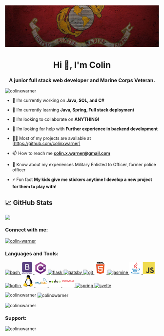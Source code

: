 
![Marine Corps Flag header](IMG/USMC-header.jpg "Semper Fidelis")
<h1 align="center">Hi 👋, I'm Colin</h1>
<h3 align="center">A junior full stack web developer and Marine Corps Veteran.</h3>

<p align="left"> <img src="https://komarev.com/ghpvc/?username=colinxwarner&label=Profile%20views&color=0e75b6&style=flat" alt="colinxwarner" /> </p>

- 🔭 I’m currently working on **Java, SQL, and C#**

- 🌱 I’m currently learning **Java, Spring, Full stack deployment**

- 👯 I’m looking to collaborate on **ANYTHING!**

- 🤝 I’m looking for help with **Further experience in backend development**

- 👨‍💻 Most of my projects are available at [https://github.com/colinxwarner]

- 📫 How to reach me **colin.x.warner@gmail.com**

- 📄 Know about my experiences Military Enlisted to Officer, former police officer

- ⚡ Fun fact **My kids give me stickers anytime I develop a new project for them to play with!**

## &#x1f4c8; GitHub Stats

<a href="https://github.com/colinxwarner/colinxwarner">
  <img align="center" src="https://github-readme-stats.vercel.app/api/top-langs/?username=colinxwarner&hide=tex&title_color=ffffff&text_color=c9cacc&icon_color=2bbc8a&bg_color=1d1f21" />
</a>

<h3 align="left">Connect with me:</h3>
<p align="left">
<a href="https://linkedin.com/in/colin-warner" target="blank"><img align="center" src="https://cdn.jsdelivr.net/npm/simple-icons@3.0.1/icons/linkedin.svg" alt="colin-warner" height="30" width="40" /></a>
</p>

<h3 align="left">Languages and Tools:</h3>
<p align="left"> <a href="https://www.gnu.org/software/bash/" target="_blank"> <img src="https://www.vectorlogo.zone/logos/gnu_bash/gnu_bash-icon.svg" alt="bash" width="40" height="40"/> </a> <a href="https://getbootstrap.com" target="_blank"> <img src="https://raw.githubusercontent.com/devicons/devicon/master/icons/bootstrap/bootstrap-plain-wordmark.svg" alt="bootstrap" width="40" height="40"/> </a> <a href="https://www.w3schools.com/cs/" target="_blank"> <img src="https://raw.githubusercontent.com/devicons/devicon/master/icons/csharp/csharp-original.svg" alt="csharp" width="40" height="40"/> </a> <a href="https://flask.palletsprojects.com/" target="_blank"> <img src="https://www.vectorlogo.zone/logos/pocoo_flask/pocoo_flask-icon.svg" alt="flask" width="40" height="40"/> </a> <a href="https://www.gatsbyjs.com/" target="_blank"> <img src="https://www.vectorlogo.zone/logos/gatsbyjs/gatsbyjs-icon.svg" alt="gatsby" width="40" height="40"/> </a> <a href="https://git-scm.com/" target="_blank"> <img src="https://www.vectorlogo.zone/logos/git-scm/git-scm-icon.svg" alt="git" width="40" height="40"/> </a> <a href="https://www.w3.org/html/" target="_blank"> <img src="https://raw.githubusercontent.com/devicons/devicon/master/icons/html5/html5-original-wordmark.svg" alt="html5" width="40" height="40"/> </a> <a href="https://jasmine.github.io/" target="_blank"> <img src="https://www.vectorlogo.zone/logos/jasmine/jasmine-icon.svg" alt="jasmine" width="40" height="40"/> </a> <a href="https://www.java.com" target="_blank"> <img src="https://raw.githubusercontent.com/devicons/devicon/master/icons/java/java-original.svg" alt="java" width="40" height="40"/> </a> <a href="https://developer.mozilla.org/en-US/docs/Web/JavaScript" target="_blank"> <img src="https://raw.githubusercontent.com/devicons/devicon/master/icons/javascript/javascript-original.svg" alt="javascript" width="40" height="40"/> </a> <a href="https://kotlinlang.org" target="_blank"> <img src="https://www.vectorlogo.zone/logos/kotlinlang/kotlinlang-icon.svg" alt="kotlin" width="40" height="40"/> </a> <a href="https://www.linux.org/" target="_blank"> <img src="https://raw.githubusercontent.com/devicons/devicon/master/icons/linux/linux-original.svg" alt="linux" width="40" height="40"/> </a> <a href="https://www.mysql.com/" target="_blank"> <img src="https://raw.githubusercontent.com/devicons/devicon/master/icons/mysql/mysql-original-wordmark.svg" alt="mysql" width="40" height="40"/> </a> <a href="https://nodejs.org" target="_blank"> <img src="https://raw.githubusercontent.com/devicons/devicon/master/icons/nodejs/nodejs-original-wordmark.svg" alt="nodejs" width="40" height="40"/> </a> <a href="https://www.oracle.com/" target="_blank"> <img src="https://raw.githubusercontent.com/devicons/devicon/master/icons/oracle/oracle-original.svg" alt="oracle" width="40" height="40"/> </a> <a href="https://spring.io/" target="_blank"> <img src="https://www.vectorlogo.zone/logos/springio/springio-icon.svg" alt="spring" width="40" height="40"/> </a> <a href="https://svelte.dev" target="_blank"> <img src="https://upload.wikimedia.org/wikipedia/commons/1/1b/Svelte_Logo.svg" alt="svelte" width="40" height="40"/> </a> </p>



<p><img align="left" src="https://github-readme-stats.vercel.app/api/top-langs?username=colinxwarner&show_icons=true&locale=en&layout=compact" alt="colinxwarner" /></p>

<p>&nbsp;<img align="center" src="https://github-readme-stats.vercel.app/api?username=colinxwarner&show_icons=true&locale=en" alt="colinxwarner" /></p>

<p><img align="center" src="https://github-readme-streak-stats.herokuapp.com/?user=colinxwarner&" alt="colinxwarner" /></p>

<h3 align="left">Support:</h3>
<p><a href="https://www.buymeacoffee.com/colinxwarner"> <img align="left" src="https://cdn.buymeacoffee.com/buttons/v2/default-yellow.png" height="50" width="210" alt="colinxwarner" /></a></p><br><br>
